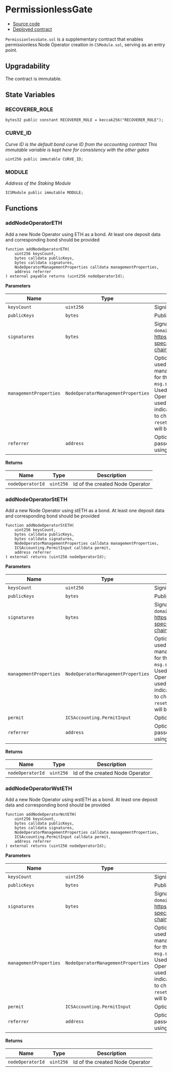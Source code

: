 # PermissionlessGate

- [Source code](https://github.com/lidofinance/community-staking-module/blob/v2.0/src/PermissionlessGate.sol)
- [Deployed contract](https://etherscan.io/address/0xcF33a38111d0B1246A3F38a838fb41D626B454f0)

`PermissionlessGate.sol` is a supplementary contract that enables permissionless Node Operator creation in `CSModule.sol`, serving as an entry point.

## Upgradability

The contract is immutable.

## State Variables
### RECOVERER_ROLE

```solidity
bytes32 public constant RECOVERER_ROLE = keccak256("RECOVERER_ROLE");
```


### CURVE_ID
*Curve ID is the default bond curve ID from the accounting contract
This immutable variable is kept here for consistency with the other gates*


```solidity
uint256 public immutable CURVE_ID;
```


### MODULE
*Address of the Staking Module*


```solidity
ICSModule public immutable MODULE;
```


## Functions

### addNodeOperatorETH

Add a new Node Operator using ETH as a bond.
At least one deposit data and corresponding bond should be provided


```solidity
function addNodeOperatorETH(
    uint256 keysCount,
    bytes calldata publicKeys,
    bytes calldata signatures,
    NodeOperatorManagementProperties calldata managementProperties,
    address referrer
) external payable returns (uint256 nodeOperatorId);
```
**Parameters**

|Name|Type|Description|
|----|----|-----------|
|`keysCount`|`uint256`|Signing keys count|
|`publicKeys`|`bytes`|Public keys to submit|
|`signatures`|`bytes`|Signatures of `(deposit_message_root, domain)` tuples https://github.com/ethereum/consensus-specs/blob/v1.4.0/specs/phase0/beacon-chain.md#signingdata|
|`managementProperties`|`NodeOperatorManagementProperties`|Optional. Management properties to be used for the Node Operator. managerAddress: Used as `managerAddress` for the Node Operator. If not passed `msg.sender` will be used. rewardAddress: Used as `rewardAddress` for the Node Operator. If not passed `msg.sender` will be used. extendedManagerPermissions: Flag indicating that `managerAddress` will be able to change `rewardAddress`. If set to true `resetNodeOperatorManagerAddress` method will be disabled|
|`referrer`|`address`|Optional. Referrer address. Should be passed when Node Operator is created using partners integration|

**Returns**

|Name|Type|Description|
|----|----|-----------|
|`nodeOperatorId`|`uint256`|Id of the created Node Operator|


### addNodeOperatorStETH

Add a new Node Operator using stETH as a bond.
At least one deposit data and corresponding bond should be provided


```solidity
function addNodeOperatorStETH(
    uint256 keysCount,
    bytes calldata publicKeys,
    bytes calldata signatures,
    NodeOperatorManagementProperties calldata managementProperties,
    ICSAccounting.PermitInput calldata permit,
    address referrer
) external returns (uint256 nodeOperatorId);
```
**Parameters**

|Name|Type|Description|
|----|----|-----------|
|`keysCount`|`uint256`|Signing keys count|
|`publicKeys`|`bytes`|Public keys to submit|
|`signatures`|`bytes`|Signatures of `(deposit_message_root, domain)` tuples https://github.com/ethereum/consensus-specs/blob/v1.4.0/specs/phase0/beacon-chain.md#signingdata|
|`managementProperties`|`NodeOperatorManagementProperties`|Optional. Management properties to be used for the Node Operator. managerAddress: Used as `managerAddress` for the Node Operator. If not passed `msg.sender` will be used. rewardAddress: Used as `rewardAddress` for the Node Operator. If not passed `msg.sender` will be used. extendedManagerPermissions: Flag indicating that `managerAddress` will be able to change `rewardAddress`. If set to true `resetNodeOperatorManagerAddress` method will be disabled|
|`permit`|`ICSAccounting.PermitInput`|Optional. Permit to use stETH as bond|
|`referrer`|`address`|Optional. Referrer address. Should be passed when Node Operator is created using partners integration|

**Returns**

|Name|Type|Description|
|----|----|-----------|
|`nodeOperatorId`|`uint256`|Id of the created Node Operator|


### addNodeOperatorWstETH

Add a new Node Operator using wstETH as a bond.
At least one deposit data and corresponding bond should be provided


```solidity
function addNodeOperatorWstETH(
    uint256 keysCount,
    bytes calldata publicKeys,
    bytes calldata signatures,
    NodeOperatorManagementProperties calldata managementProperties,
    ICSAccounting.PermitInput calldata permit,
    address referrer
) external returns (uint256 nodeOperatorId);
```
**Parameters**

|Name|Type|Description|
|----|----|-----------|
|`keysCount`|`uint256`|Signing keys count|
|`publicKeys`|`bytes`|Public keys to submit|
|`signatures`|`bytes`|Signatures of `(deposit_message_root, domain)` tuples https://github.com/ethereum/consensus-specs/blob/v1.4.0/specs/phase0/beacon-chain.md#signingdata|
|`managementProperties`|`NodeOperatorManagementProperties`|Optional. Management properties to be used for the Node Operator. managerAddress: Used as `managerAddress` for the Node Operator. If not passed `msg.sender` will be used. rewardAddress: Used as `rewardAddress` for the Node Operator. If not passed `msg.sender` will be used. extendedManagerPermissions: Flag indicating that `managerAddress` will be able to change `rewardAddress`. If set to true `resetNodeOperatorManagerAddress` method will be disabled|
|`permit`|`ICSAccounting.PermitInput`|Optional. Permit to use wstETH as bond|
|`referrer`|`address`|Optional. Referrer address. Should be passed when Node Operator is created using partners integration|

**Returns**

|Name|Type|Description|
|----|----|-----------|
|`nodeOperatorId`|`uint256`|Id of the created Node Operator|
